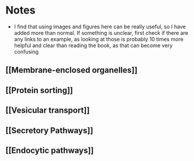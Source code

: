 # Notes
- I find that using images and figures here can be really useful, so I have added more than normal. If something is unclear, first check if there are any links to an example, as looking at those is probably 10 times more helpful and clear than reading the book, as that can become very confusing
## [[Membrane-enclosed organelles]]
## [[Protein sorting]]

## [[Vesicular transport]]
## [[Secretory Pathways]]
## [[Endocytic pathways]]